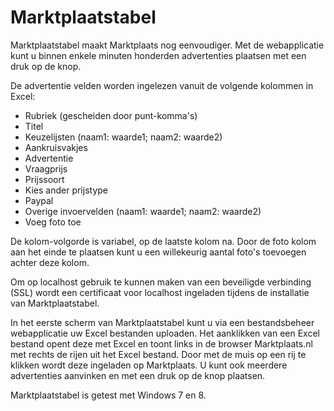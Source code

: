 Marktplaatstabel
================

Marktplaatstabel maakt Marktplaats nog eenvoudiger. Met de webapplicatie kunt u binnen enkele minuten honderden advertenties plaatsen met een druk op de knop.  

De advertentie velden worden ingelezen vanuit de volgende kolommen in Excel:

- Rubriek (gescheiden door punt-komma's)
- Titel
- Keuzelijsten (naam1: waarde1; naam2: waarde2)
- Aankruisvakjes
- Advertentie
- Vraagprijs
- Prijssoort
- Kies ander prijstype
- Paypal
- Overige invoervelden  (naam1: waarde1; naam2: waarde2)
- Voeg foto toe

De kolom-volgorde is variabel, op de laatste kolom na. Door de foto
kolom aan het einde te plaatsen kunt u een willekeurig aantal foto's
toevoegen achter deze kolom.

Om op localhost gebruik te kunnen maken van een beveiligde verbinding
(SSL) wordt een certificaat voor localhost ingeladen tijdens de
installatie van Marktplaatstabel.

In het eerste scherm van Marktplaatstabel kunt u via een bestandsbeheer
webapplicatie uw Excel bestanden uploaden. Het aanklikken van een
Excel bestand opent deze met Excel en toont links in de browser
Marktplaats.nl met rechts de rijen uit het Excel bestand. Door
met de muis op een rij te klikken wordt deze ingeladen op
Marktplaats. U kunt ook meerdere advertenties aanvinken en
met een druk op de knop plaatsen.

Marktplaatstabel is getest met Windows 7 en 8.
